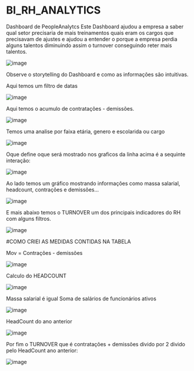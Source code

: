 # BI_RH_ANALYTICS
Dashboard de PeopleAnalytcs
Este Dashboard ajudou a empresa a saber qual setor precisaria de mais treinamentos quais eram os cargos que precisavam de ajustes
e ajudou a entender o porque a empresa perdia alguns talentos diminuindo assim o turnover conseguindo reter mais talentos.


![image](https://github.com/175942/BI_RH_ANALYTICS/assets/162825773/8d117f5d-ed62-4842-9726-7a258828164d)

Observe o storytelling do Dashboard e como as informações são intuitivas.

Aqui temos um filtro de datas

![image](https://github.com/175942/BI_RH_ANALYTICS/assets/162825773/8cbcde55-53c4-4ce8-b75f-1d27eea50646)

Aqui temos o acumulo de contratações - demissões.

![image](https://github.com/175942/BI_RH_ANALYTICS/assets/162825773/70babe9f-23a1-4cf0-a264-0aa7c7a659d5)

Temos uma analise por faixa etária, genero e escolarida ou cargo 

![image](https://github.com/175942/BI_RH_ANALYTICS/assets/162825773/cfafbe4c-8c4b-4bcc-b22a-ec0810451ab8)

Oque define oque será mostrado nos graficos da linha acima é a sequinte interação:

![image](https://github.com/175942/BI_RH_ANALYTICS/assets/162825773/a42e42d5-dbab-4cb1-8317-5e9d75cfe89c)

Ao lado temos um gráfico mostrando informações como massa salarial, headcount, contrações e demissões...

![image](https://github.com/175942/BI_RH_ANALYTICS/assets/162825773/8c1b69f3-a5c2-4dab-a663-7b28079c1297)

E mais abaixo temos o TURNOVER um dos principais indicadores do RH com alguns filtros.

![image](https://github.com/175942/BI_RH_ANALYTICS/assets/162825773/5d53b681-9b6d-4c9b-b7e7-2dd9ff7d22ae)


#COMO CRIEI AS MEDIDAS CONTIDAS NA TABELA

Mov = Contrações - demissões

![image](https://github.com/175942/BI_RH_ANALYTICS/assets/162825773/8764c5d1-1cfa-425e-95a9-0989055aa22b)


Calculo do HEADCOUNT

![image](https://github.com/175942/BI_RH_ANALYTICS/assets/162825773/4ad9597b-ff29-4f22-aab7-0387eb79e946)

Massa salarial é igual Soma de salários de funcionários ativos

![image](https://github.com/175942/BI_RH_ANALYTICS/assets/162825773/05a463b6-f0ed-4a4c-ac00-5406686b7138)

HeadCount do ano anterior

![image](https://github.com/175942/BI_RH_ANALYTICS/assets/162825773/a6dfef2a-723e-4e76-ad92-74024e57535f)

Por fim o TURNOVER que é contratações + demissões divido por 2 divido pelo HeadCount ano anterior:

 ![image](https://github.com/175942/BI_RH_ANALYTICS/assets/162825773/0c38ad44-eb2e-41c7-ae42-16864543708e)










